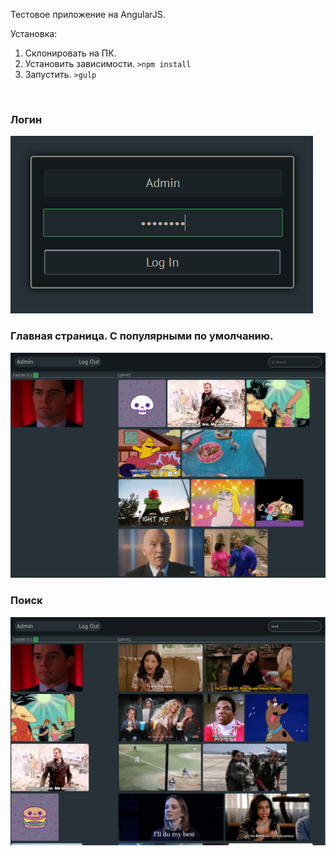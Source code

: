 Тестовое приложение на AngularJS.

Установка:
1. Склонировать на ПК.
2. Установить зависимости. <code>\>npm install</code>
3. Запустить. <code>\>gulp</code>
<br />
<h3>Логин</h3>
<img src="https://github.com/EHoT-GH/trash/blob/master/login.PNG?raw=true" /><br />
<h3>Главная страница. С популярными по умолчанию.</h3>
<img src="https://github.com/EHoT-GH/trash/blob/master/test1.PNG?raw=true" /><br />
<h3>Поиск</h3>
<img src="https://github.com/EHoT-GH/trash/blob/master/search.PNG?raw=true" /><br />
